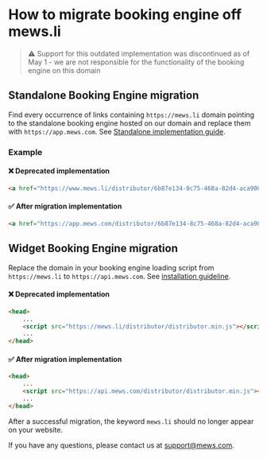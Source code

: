 # How to migrate booking engine off mews.li

> ⚠️ Support for this outdated implementation was discontinued as of May 1 - we are not responsible for the functionality of the booking engine on this domain

## Standalone Booking Engine migration

Find every occurrence of links containing `https://mews.li` domain pointing to the standalone booking engine hosted on our domain and replace them with `https://app.mews.com`. See [Standalone implementation guide](../booking-engine-standalone/getting-started.md).

### Example

#### ❌ Deprecated implementation
```html
<a href="https://www.mews.li/distributor/6b87e134-8c75-468a-82d4-aca900c43c70">Book Now</a>
```
#### ✅ After migration implementation
```html
<a href="https://app.mews.com/distributor/6b87e134-8c75-468a-82d4-aca900c43c70">Book Now</a>
```
## Widget Booking Engine migration

Replace the domain in your booking engine loading script from `https://mews.li` to `https://api.mews.com`. See [installation guideline](../booking-engine-widget/getting-started.md).

#### ❌ Deprecated implementation
```html
<head>
    ...
    <script src="https://mews.li/distributor/distributor.min.js"></script>
    ...
</head>
```

#### ✅ After migration implementation
```html
<head>
    ...
    <script src="https://api.mews.com/distributor/distributor.min.js"></script>
    ...
</head>
```
After a successful migration, the keyword `mews.li` should no longer appear on your website.

If you have any questions, please contact us at support@mews.com.

